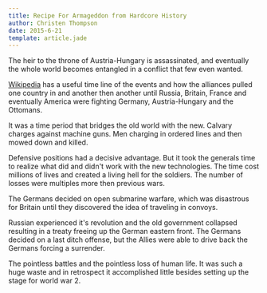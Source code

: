 ```yaml
---
title: Recipe For Armageddon from Hardcore History
author: Christen Thompson
date: 2015-6-21
template: article.jade 
---
```


The heir to the throne of Austria-Hungary is assassinated, and eventually the whole world becomes entangled in a conflict that few even wanted.

<span class="more"></span>

[Wikipedia](https://en.wikipedia.org/wiki/Timeline_of_World_War_I) has a useful time line of the events and how the alliances pulled one country in and another then another until Russia, Britain, France and eventually America were fighting Germany, Austria-Hungary and the Ottomans.

It was a time period that bridges the old world with the new. Calvary charges against machine guns. Men charging in ordered lines and then mowed down and killed.

Defensive positions had a decisive advantage. But it took the generals time to realize what did and didn't work with the new technologies. The time cost millions of lives and created a living hell for the soldiers. The number of losses were multiples more then previous wars.


The Germans decided on open submarine warfare, which was disastrous for Britain until they discovered the idea of traveling in convoys.

Russian experienced it's revolution and the old government collapsed resulting in a treaty freeing up the German eastern front. The Germans decided on a last ditch offense, but the Allies were able to drive back the Germans forcing a surrender.

The pointless battles and the pointless loss of human life. It was such a huge waste and in retrospect it accomplished little besides setting up the stage for world war 2.

